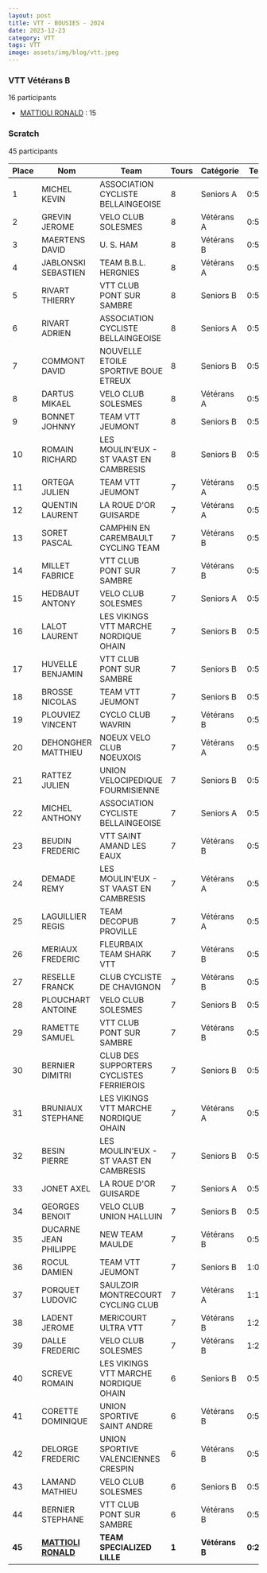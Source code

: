 ```yaml
---
layout: post
title: VTT - BOUSIES - 2024
date: 2023-12-23
category: VTT
tags: VTT
image: assets/img/blog/vtt.jpeg
---
```


### VTT Vétérans B
16 participants
- [MATTIOLI RONALD](https://teamspecializedlille.github.io/works/mattiolironald) : 15

### Scratch
45 participants

| Place | Nom | Team | Tours | Catégorie | Temps |
|---|---|---|---|---|---|
| 1 | MICHEL KEVIN | ASSOCIATION CYCLISTE BELLAINGEOISE | 8 | Seniors A | 0:52:5 | 
| 2 | GREVIN JEROME | VELO CLUB SOLESMES | 8 | Vétérans A | 0:54:32 | 
| 3 | MAERTENS DAVID | U. S. HAM | 8 | Vétérans B | 0:56:42 | 
| 4 | JABLONSKI SEBASTIEN | TEAM B.B.L. HERGNIES | 8 | Vétérans A | 0:57:22 | 
| 5 | RIVART THIERRY | VTT  CLUB PONT SUR SAMBRE | 8 | Seniors B | 0:57:36 | 
| 6 | RIVART ADRIEN | ASSOCIATION CYCLISTE BELLAINGEOISE | 8 | Seniors A | 0:57:37 | 
| 7 | COMMONT DAVID | NOUVELLE ETOILE SPORTIVE BOUE ETREUX | 8 | Seniors B | 0:58:20 | 
| 8 | DARTUS MIKAEL | VELO CLUB SOLESMES | 8 | Vétérans A | 0:59:2 | 
| 9 | BONNET JOHNNY | TEAM VTT JEUMONT | 8 | Seniors B | 0:59:30 | 
| 10 | ROMAIN RICHARD | LES MOULIN'EUX - ST VAAST EN CAMBRESIS | 8 | Seniors B | 0:59:36 | 
| 11 | ORTEGA JULIEN | TEAM VTT JEUMONT | 7 | Vétérans A | 0:52:3 | 
| 12 | QUENTIN LAURENT | LA ROUE D'OR GUISARDE | 7 | Vétérans A | 0:52:6 | 
| 13 | SORET PASCAL | CAMPHIN EN CAREMBAULT CYCLING TEAM | 7 | Vétérans B | 0:52:8 | 
| 14 | MILLET FABRICE | VTT  CLUB PONT SUR SAMBRE | 7 | Vétérans B | 0:52:16 | 
| 15 | HEDBAUT ANTONY | VELO CLUB SOLESMES | 7 | Seniors A | 0:52:38 | 
| 16 | LALOT LAURENT | LES VIKINGS VTT MARCHE NORDIQUE OHAIN | 7 | Seniors B | 0:53:10 | 
| 17 | HUVELLE BENJAMIN | VTT  CLUB PONT SUR SAMBRE | 7 | Seniors B | 0:53:11 | 
| 18 | BROSSE NICOLAS | TEAM VTT JEUMONT | 7 | Seniors B | 0:53:11 | 
| 19 | PLOUVIEZ VINCENT | CYCLO CLUB WAVRIN | 7 | Vétérans B | 0:53:27 | 
| 20 | DEHONGHER MATTHIEU | NOEUX VELO CLUB NOEUXOIS | 7 | Vétérans A | 0:53:39 | 
| 21 | RATTEZ JULIEN | UNION VELOCIPEDIQUE FOURMISIENNE | 7 | Seniors B | 0:54:32 | 
| 22 | MICHEL ANTHONY | ASSOCIATION CYCLISTE BELLAINGEOISE | 7 | Seniors A | 0:55:6 | 
| 23 | BEUDIN FREDERIC | VTT SAINT AMAND LES EAUX | 7 | Vétérans B | 0:55:13 | 
| 24 | DEMADE REMY | LES MOULIN'EUX - ST VAAST EN CAMBRESIS | 7 | Vétérans A | 0:55:16 | 
| 25 | LAGUILLIER REGIS | TEAM DECOPUB PROVILLE | 7 | Vétérans A | 0:55:26 | 
| 26 | MERIAUX FREDERIC | FLEURBAIX TEAM SHARK VTT | 7 | Vétérans B | 0:55:37 | 
| 27 | RESELLE FRANCK | CLUB CYCLISTE DE CHAVIGNON | 7 | Vétérans B | 0:56:24 | 
| 28 | PLOUCHART ANTOINE | VELO CLUB SOLESMES | 7 | Seniors B | 0:57:17 | 
| 29 | RAMETTE SAMUEL | VTT  CLUB PONT SUR SAMBRE | 7 | Vétérans B | 0:57:22 | 
| 30 | BERNIER DIMITRI | CLUB DES SUPPORTERS CYCLISTES FERRIEROIS | 7 | Seniors B | 0:57:42 | 
| 31 | BRUNIAUX STEPHANE | LES VIKINGS VTT MARCHE NORDIQUE OHAIN | 7 | Vétérans A | 0:57:48 | 
| 32 | BESIN PIERRE | LES MOULIN'EUX - ST VAAST EN CAMBRESIS | 7 | Seniors B | 0:57:57 | 
| 33 | JONET AXEL | LA ROUE D'OR GUISARDE | 7 | Seniors A | 0:58:48 | 
| 34 | GEORGES BENOIT | VELO CLUB UNION HALLUIN | 7 | Seniors B | 0:59:27 | 
| 35 | DUCARNE JEAN PHILIPPE | NEW TEAM MAULDE | 7 | Vétérans B | 0:59:44 | 
| 36 | ROCUL DAMIEN | TEAM VTT JEUMONT | 7 | Seniors B | 1:0:17 | 
| 37 | PORQUET LUDOVIC | SAULZOIR MONTRECOURT CYCLING CLUB | 7 | Vétérans A | 1:1:8 | 
| 38 | LADENT JEROME | MERICOURT ULTRA VTT | 7 | Vétérans B | 1:2:35 | 
| 39 | DALLE FREDERIC | VELO CLUB SOLESMES | 7 | Vétérans B | 1:2:52 | 
| 40 | SCREVE ROMAIN | LES VIKINGS VTT MARCHE NORDIQUE OHAIN | 6 | Seniors B | 0:52:36 | 
| 41 | CORETTE DOMINIQUE | UNION SPORTIVE SAINT ANDRE | 6 | Vétérans B | 0:52:54 | 
| 42 | DELORGE FREDERIC | UNION SPORTIVE VALENCIENNES CRESPIN | 6 | Vétérans B | 0:52:54 | 
| 43 | LAMAND MATHIEU | VELO CLUB SOLESMES | 6 | Seniors B | 0:54:41 | 
| 44 | BERNIER STEPHANE | VTT  CLUB PONT SUR SAMBRE | 6 | Vétérans B | 0:57:33 | 
| **45** | **[MATTIOLI RONALD](https://teamspecializedlille.github.io/works/mattiolironald)** | **TEAM SPECIALIZED LILLE** | **1** | **Vétérans B** | **0:2:5** | 
